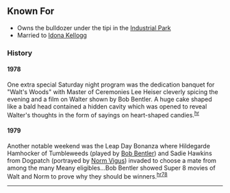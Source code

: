 
## Known For

* Owns the bulldozer under the tipi in the [Industrial Park][ip]
* Married to [Idona Kellogg][ik]


### History

#### 1978

One extra special Saturday night program was the dedication banquet for "Walt's Woods" with Master of Ceremonies Lee Heiser cleverly spicing the evening and a film on Walter shown by Bob Bentler. A huge cake shaped like a bald head contained a hidden cavity which was opened to reveal Walter's thoughts in the form of sayings on heart-shaped candies.<sup>[hr][]</sup>

#### 1979

Another notable weekend was the Leap Day Bonanza where Hildegarde Hamhocker of Tumbleweeds (played by [Bob Bentler](Bob-Bentler)) and Sadie Hawkins from Dogpatch (portrayed by [Norm Vigus](Norm-Vigus)) invaded to choose a mate from among the many Meany eligibles...Bob Bentler showed Super 8 movies of Walt and Norm to prove why they should be winners.<sup>[hr78][]</sup>


---
[ik]: Idona-Kellogg
[ip]: Industrial-Park
[hr]: History-Reports
[hr78]: History-Reports#1978

